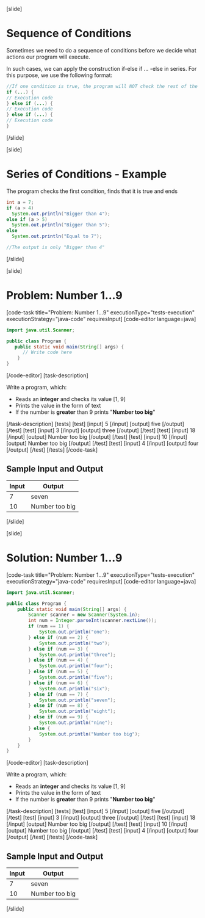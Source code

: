 [slide]
# Sequence of Conditions
Sometimes we need to do a sequence of conditions before we decide what actions our program will execute. 

In such cases, we can apply the construction if-else if ... -else in series. For this purpose, we use the following format:

```java
//If one condition is true, the program will NOT check the rest of the conditions
if (...) {
// Execution code
} else if (...) {
// Execution code
} else if (...) {
// Execution code
}
```
[/slide]

[slide]
# Series of Conditions - Example
The program checks the first condition, finds that it is true and ends

```java
int a = 7;
if (a > 4) 
  System.out.println("Bigger than 4"); 
else if (a > 5)
  System.out.println("Bigger than 5"); 
else 
  System.out.println("Equal to 7"); 

//The output is only "Bigger than 4" 
```

[/slide]

[slide]
# Problem: Number 1…9
[code-task title="Problem: Number 1…9" executionType="tests-execution" executionStrategy="java-code" requiresInput]
[code-editor language=java]
```java
import java.util.Scanner;

public class Program {
   public static void main(String[] args) {
      // Write code here
    }
}
```
[/code-editor]
[task-description]

Write a program, which: 
* Reads an **integer** and checks its value [1, 9]
* Prints the value in the form of text
* If the number is **greater** than 9 prints "**Number too big**"

[/task-description]
[tests]
[test]
[input]
5
[/input]
[output]
five
[/output]
[/test]
[test]
[input]
3
[/input]
[output]
three
[/output]
[/test]
[test]
[input]
18
[/input]
[output]
Number too big
[/output]
[/test]
[test]
[input]
10
[/input]
[output]
Number too big
[/output]
[/test]
[test]
[input]
4
[/input]
[output]
four
[/output]
[/test]
[/tests]
[/code-task]

## Sample Input and Output
|Input|Output|
|-----|------|
|7|seven|
|10|Number too big|

[/slide]

[slide]
# Solution: Number 1…9
[code-task title="Problem: Number 1…9" executionType="tests-execution" executionStrategy="java-code" requiresInput]
[code-editor language=java]
```java
import java.util.Scanner;

public class Program {
    public static void main(String[] args) {
        Scanner scanner = new Scanner(System.in);
        int num = Integer.parseInt(scanner.nextLine());
        if (num == 1) {
            System.out.println("one");
        } else if (num == 2) {
            System.out.println("two");
        } else if (num == 3) {
            System.out.println("three");
        } else if (num == 4) {
            System.out.println("four");
        } else if (num == 5) {
            System.out.println("five");
        } else if (num == 6) {
            System.out.println("six");
        } else if (num == 7) {
            System.out.println("seven");
        } else if (num == 8) {
            System.out.println("eight");
        } else if (num == 9) {
            System.out.println("nine");
        } else {
            System.out.println("Number too big");
        }
    }
}
```
[/code-editor]
[task-description]

Write a program, which: 
* Reads an **integer** and checks its value [1, 9]
* Prints the value in the form of text
* If the number is **greater** than 9 prints "**Number too big**"

[/task-description]
[tests]
[test]
[input]
5
[/input]
[output]
five
[/output]
[/test]
[test]
[input]
3
[/input]
[output]
three
[/output]
[/test]
[test]
[input]
18
[/input]
[output]
Number too big
[/output]
[/test]
[test]
[input]
10
[/input]
[output]
Number too big
[/output]
[/test]
[test]
[input]
4
[/input]
[output]
four
[/output]
[/test]
[/tests]
[/code-task]

## Sample Input and Output
|Input|Output|
|-----|------|
|7|seven|
|10|Number too big|

[/slide]